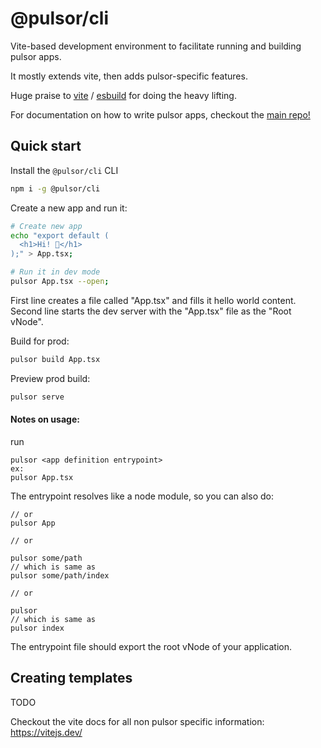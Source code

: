 # @pulsor/cli

Vite-based development environment to facilitate running and building pulsor apps.

It mostly extends vite, then adds pulsor-specific features.

Huge praise to [vite](https://vitejs.dev/) / [esbuild](https://esbuild.github.io/) for doing the heavy lifting.

For documentation on how to write pulsor apps, checkout the [main repo!](https://github.com/loteoo/pulsor)

## Quick start

Install the `@pulsor/cli` CLI

```sh
npm i -g @pulsor/cli
```

Create a new app and run it:

```sh
# Create new app
echo "export default (
  <h1>Hi! 👋</h1>
);" > App.tsx;

# Run it in dev mode
pulsor App.tsx --open;
```
First line creates a file called "App.tsx" and fills it hello world content.
Second line starts the dev server with the "App.tsx" file as the "Root vNode".


Build for prod:

```sh
pulsor build App.tsx
```

Preview prod build:

```sh
pulsor serve
```

#### Notes on usage:

run
```
pulsor <app definition entrypoint>
ex:
pulsor App.tsx
````

The entrypoint resolves like a node module, so you can also do:

```
// or
pulsor App

// or

pulsor some/path
// which is same as 
pulsor some/path/index

// or

pulsor
// which is same as 
pulsor index
```

The entrypoint file should export the root vNode of your application.

## Creating templates

TODO


Checkout the vite docs for all non pulsor specific information: https://vitejs.dev/

